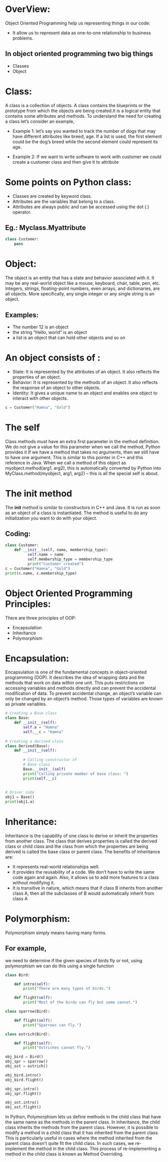 # OverView:

Object Oriented Programming help us representing things in our code:
* It allow us to represent data as one-to-one relationship to business problems.

## In object oriented programming two big things
* Classes 
* Object

# Class:

A class is a collection of objects. A class contains the blueprints or the prototype from which the objects are being created.It is a logical entity that contains some attributes and methods. 
To understand the need for creating a class let’s consider an example,

* Example 1:
let’s say you wanted to track the number of dogs that may have different attributes like breed, age. If a list is used, the first element could be the 
dog’s breed while the second element could represent its age.

* Example 2:
If we want to write software to work with customer we could create a customer class and then give it to attribute 

# Some points on Python class:  

* Classes are created by keyword class.
* Attributes are the variables that belong to a class.
* Attributes are always public and can be accessed using the dot (.) operator. 
## Eg.: Myclass.Myattribute

```python
class Customer:
    pass
```

# Object:

The object is an entity that has a state and behavior associated with it. It may be any real-world object like a mouse, keyboard, chair, table, pen, etc. Integers, strings, floating-point numbers, even arrays, and dictionaries, are all objects. More specifically, any single integer or any single string is an object.
## Examples:

* The number 12 is an object
* the string “Hello, world” is an object 
* a list is an object that can hold other objects and so on

# An object consists of :

* State: It is represented by the attributes of an object. It also reflects the properties of an object.
* Behavior: It is represented by the methods of an object. It also reflects the response of an object to other objects.
* Identity: It gives a unique name to an object and enables one object to interact with other objects.

```python
c = Customer("Hamna", "Gold")
```

# The self  
Class methods must have an extra first parameter in the method definition. We do not give a value for this parameter when we call the method, Python provides it
If we have a method that takes no arguments, then we still have to have one argument.
This is similar to this pointer in C++ and this reference in Java.
When we call a method of this object as myobject.method(arg1, arg2), this is automatically converted by Python into MyClass.method(myobject, arg1, arg2) – this is all the special self is about.

# The __init__ method 
The __init__ method is similar to constructors in C++ and Java. It is run as soon as an object of a class is instantiated. The method is useful to do 
any initialization you want to do with your object.

## Coding:
```python
class Customer:
    def __init__(self, name, membership_type):
          self.name = name
          self.membership_type = membership_type
          print("Customer created")
c = Customer("Hamna", "Gold")
print(c.name, c.membership_type)
```
# Object Oriented Programming Principles:

There are three principles of OOP:

* Encapsulation
* Inheritance
* Polymorphism

# Encapsulation:

Encapsulation is one of the fundamental concepts in object-oriented programming (OOP). It describes the idea of wrapping data and the methods that work on data within one unit. This puts restrictions on accessing variables and methods directly and can prevent the accidental modification of data. 
To prevent accidental change, an object’s variable can only be changed by an object’s method. Those types of variables are known as private variables.

```python
# Creating a Base class
class Base:
    def __init__(self):
        self.a = "Hamna"
        self.__c = "Hamna"
 
# Creating a derived class
class Derived(Base):
    def __init__(self):
 
        # Calling constructor of
        # Base class
        Base.__init__(self)
        print("Calling private member of base class: ")
        print(self.__c)
 
 
# Driver code
obj1 = Base()
print(obj1.a)
```

# Inheritance:

Inheritance is the capability of one class to derive or inherit the properties from another class. The class that derives properties is called the derived class or child class and the class from which the properties are being derived is called the base class or parent class. The benefits of inheritance are:

* It represents real-world relationships well.
* It provides the reusability of a code. We don’t have to write the same code again and again. Also, it allows us to add more features to a class without modifying it.
* It is transitive in nature, which means that if class B inherits from another class A, then all the subclasses of B would automatically inherit from class A

# Polymorphism:

Polymorphism simply means having many forms. 
## For example, 
we need to determine if the given species of birds fly or not, using polymorphism we can do this using a single function

```python
class Bird:

	def intro(self):
		print("There are many types of birds.")

	def flight(self):
		print("Most of the birds can fly but some cannot.")

class sparrow(Bird):

	def flight(self):
		print("Sparrows can fly.")

class ostrich(Bird):

	def flight(self):
		print("Ostriches cannot fly.")

obj_bird = Bird()
obj_spr = sparrow()
obj_ost = ostrich()

obj_bird.intro()
obj_bird.flight()

obj_spr.intro()
obj_spr.flight()

obj_ost.intro()
obj_ost.flight()
```

In Python, Polymorphism lets us define methods in the child class that have the same name as the methods in the parent class. In inheritance, the child class inherits the methods from the parent class. However,
it is possible to modify a method in a child class that it has inherited from the parent class. This is particularly useful in cases where the method inherited from the parent class doesn’t quite fit the child class. In such cases, we re-implement the method in the child class. This process of re-implementing a method in the child class is known as Method Overriding.

